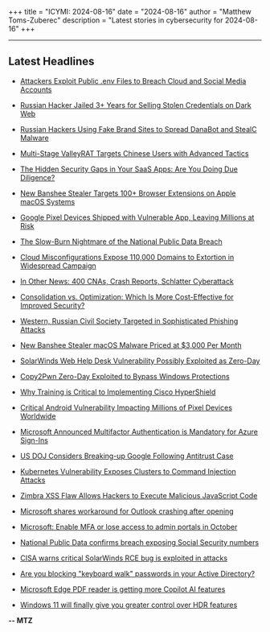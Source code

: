 +++
title = "ICYMI: 2024-08-16"
date = "2024-08-16"
author = "Matthew Toms-Zuberec"
description = "Latest stories in cybersecurity for 2024-08-16"
+++

---------------------------------------------------------------------------
## Latest Headlines
- [Attackers Exploit Public .env Files to Breach Cloud and Social Media Accounts](https://thehackernews.com/2024/08/attackers-exploit-public-env-files-to.html)

- [Russian Hacker Jailed 3+ Years for Selling Stolen Credentials on Dark Web](https://thehackernews.com/2024/08/russian-hacker-jailed-3-years-for.html)

- [Russian Hackers Using Fake Brand Sites to Spread DanaBot and StealC Malware](https://thehackernews.com/2024/08/russian-hackers-using-fake-brand-sites.html)

- [Multi-Stage ValleyRAT Targets Chinese Users with Advanced Tactics](https://thehackernews.com/2024/08/multi-stage-valleyrat-targets-chinese.html)

- [The Hidden Security Gaps in Your SaaS Apps: Are You Doing Due Diligence?](https://thehackernews.com/2024/08/the-hidden-security-gaps-in-your-saas.html)

- [New Banshee Stealer Targets 100+ Browser Extensions on Apple macOS Systems](https://thehackernews.com/2024/08/new-banshee-stealer-targets-100-browser.html)

- [Google Pixel Devices Shipped with Vulnerable App, Leaving Millions at Risk](https://thehackernews.com/2024/08/google-pixel-devices-shipped-with.html)

- [The Slow-Burn Nightmare of the National Public Data Breach](https://www.wired.com/story/national-public-data-breach-leak/)

- [Cloud Misconfigurations Expose 110,000 Domains to Extortion in Widespread Campaign](https://www.securityweek.com/cloud-misconfigurations-expose-110000-domains-to-extortion-in-widespread-campaign/)

- [In Other News: 400 CNAs, Crash Reports, Schlatter Cyberattack](https://www.securityweek.com/in-other-news-400-cnas-crash-reports-schlatter-cyberattack/)

- [Consolidation vs. Optimization: Which Is More Cost-Effective for Improved Security?](https://www.securityweek.com/consolidation-vs-optimization-which-is-more-cost-effective-for-improved-security/)

- [Western, Russian Civil Society Targeted in Sophisticated Phishing Attacks](https://www.securityweek.com/western-russian-civil-society-targeted-in-sophisticated-phishing-attacks/)

- [New Banshee Stealer macOS Malware Priced at $3,000 Per Month](https://www.securityweek.com/new-banshee-stealer-macos-malware-priced-at-3000-per-month/)

- [SolarWinds Web Help Desk Vulnerability Possibly Exploited as Zero-Day](https://www.securityweek.com/solarwinds-web-help-desk-vulnerability-possibly-exploited-as-zero-day/)

- [Copy2Pwn Zero-Day Exploited to Bypass Windows Protections](https://www.securityweek.com/copy2pwn-zero-day-exploited-to-bypass-windows-protections/)

- [Why Training is Critical to Implementing Cisco HyperShield](https://cybersecuritynews.com/why-training-is-critical-to-implementing-cisco-hypershield/)

- [Critical Android Vulnerability Impacting Millions of Pixel Devices Worldwide](https://cybersecuritynews.com/android-vulnerability-pixel-devices-worldwide/)

- [Microsoft Announced Multifactor Authentication is Mandatory for Azure Sign-Ins](https://cybersecuritynews.com/multifactor-authentication-is-mandatory-for-azure/)

- [US DOJ Considers Breaking-up Google Following Antitrust Case](https://cybersecuritynews.com/us-doj-considers-breakingup-google/)

- [Kubernetes Vulnerability Exposes Clusters to Command Injection Attacks](https://cybersecuritynews.com/kubernetes-vulnerability-command-injection/)

- [Zimbra XSS Flaw Allows Hackers to Execute Malicious JavaScript Code](https://cybersecuritynews.com/zimbra-xss-flaw-allows-code/)

- [Microsoft shares workaround for Outlook crashing after opening](https://www.bleepingcomputer.com/news/microsoft/microsoft-shares-workaround-for-outlook-crashing-after-opening/)

- [Microsoft: Enable MFA or lose access to admin portals in October](https://www.bleepingcomputer.com/news/microsoft/microsoft-enable-mfa-or-lose-access-to-admin-portals-in-october/)

- [National Public Data confirms breach exposing Social Security numbers](https://www.bleepingcomputer.com/news/security/national-public-data-confirms-breach-exposing-social-security-numbers/)

- [CISA warns critical SolarWinds RCE bug is exploited in attacks](https://www.bleepingcomputer.com/news/security/cisa-warns-critical-solarwinds-rce-bug-is-exploited-in-attacks/)

- [Are you blocking "keyboard walk" passwords in your Active Directory?](https://www.bleepingcomputer.com/news/security/are-you-blocking-keyboard-walk-passwords-in-your-active-directory/)

- [Microsoft Edge PDF reader is getting more Copilot AI features](https://www.bleepingcomputer.com/news/microsoft/microsoft-edge-pdf-reader-is-getting-more-copilot-ai-features/)

- [Windows 11 will finally give you greater control over HDR features](https://www.bleepingcomputer.com/news/microsoft/windows-11-will-finally-give-you-greater-control-over-hdr-features/)

**-- MTZ**